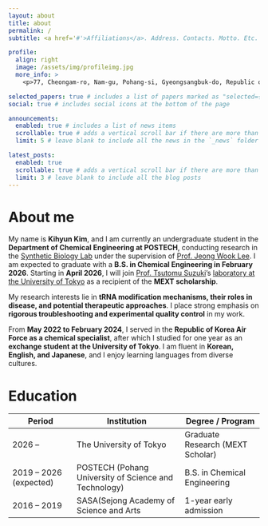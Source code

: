 ```yaml
---
layout: about
title: about
permalink: /
subtitle: <a href='#'>Affiliations</a>. Address. Contacts. Motto. Etc.

profile:
  align: right
  image: /assets/img/profileimg.jpg
  more_info: >
    <p>77, Cheongam-ro, Nam-gu, Pohang-si, Gyeongsangbuk-do, Republic of Korea</p>

selected_papers: true # includes a list of papers marked as "selected={true}"
social: true # includes social icons at the bottom of the page

announcements:
  enabled: true # includes a list of news items
  scrollable: true # adds a vertical scroll bar if there are more than 3 news items
  limit: 5 # leave blank to include all the news in the `_news` folder

latest_posts:
  enabled: true
  scrollable: true # adds a vertical scroll bar if there are more than 3 new posts items
  limit: 3 # leave blank to include all the blog posts
---
```

# About me

My name is **Kihyun Kim**, and I am currently an undergraduate student in the **Department of Chemical Engineering at POSTECH**, conducting research in the [Synthetic Biology Lab](https://sbl.postech.ac.kr/sblmanager/index.do) under the supervision of [Prof. Jeong Wook Lee](https://scholar.google.com/citations?user=Mu7NXDwAAAAJ&hl=en). I am expected to graduate with a **B.S. in Chemical Engineering in February 2026**. Starting in **April 2026**, I will join [Prof. Tsutomu Suzuki](https://scholar.google.com/citations?user=sx1JKE8AAAAJ&hl=ja)’s [laboratory at the University of Tokyo](https://rna.chem.t.u-tokyo.ac.jp/en/index.html) as a recipient of the **MEXT scholarship**.  

My research interests lie in **tRNA modification mechanisms, their roles in disease, and potential therapeutic approaches**. I place strong emphasis on **rigorous troubleshooting and experimental quality control** in my work.  

From **May 2022 to February 2024**, I served in the **Republic of Korea Air Force as a chemical specialist**, after which I studied for one year as an **exchange student at the University of Tokyo**. I am fluent in **Korean, English, and Japanese**, and I enjoy learning languages from diverse cultures.  

# Education

| Period | Institution | Degree / Program |
|--------|-------------|------------------|
| 2026 – | The University of Tokyo | Graduate Research (MEXT Scholar) |
| 2019 – 2026 (expected) | POSTECH (Pohang University of Science and Technology) | B.S. in Chemical Engineering |
| 2016 – 2019 | SASA(Sejong Academy of Science and Arts | 1-year early admission |
